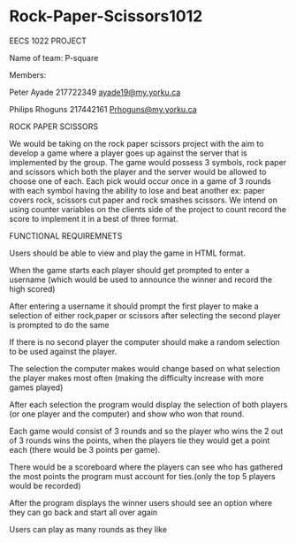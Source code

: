 # Rock-Paper-Scissors1012
EECS 1022 PROJECT

Name of team: P-square

Members: 

Peter Ayade 217722349 ayade19@my.yorku.ca

Philips Rhoguns 217442161 Prhoguns@my.yorku.ca


ROCK PAPER SCISSORS

We would be taking on the rock paper scissors project with the aim to develop a game where a player goes up against the server that is implemented by the group. The game would possess 3 symbols, rock paper and scissors which both the player and the server would be allowed to choose one of each. Each pick would occur once in a game of 3 rounds with each symbol having the ability to lose and beat another ex: paper covers rock, scissors cut paper and rock smashes scissors. We intend on using counter variables on the clients side of the project to count record the score to implement it in a best of three format.


FUNCTIONAL REQUIREMNETS

Users should be able to view and play the game in HTML format.

When the game starts each player should get prompted to enter a username (which would be used to announce the winner and record the high scored)

After entering a username it should prompt the first player to make a selection of either rock,paper or scissors after selecting the second player is prompted to do the same

If there is no second player the computer should make a random selection to be used against the player.

The selection the computer makes would change based on what selection the player makes most often (making the difficulty increase with more games played)

After each selection the program would display the selection of both players (or one player and the computer) and show who won that round.

Each game would consist of 3 rounds and so the player who wins the 2 out of 3 rounds wins the points, when the players tie they would get a point each (there would be 3 points per game).

There would be a scoreboard where the players can see who has gathered the most points the program must account for ties.(only the top 5 players would be recorded)

After the program displays the winner users should see an option where they can go back and start all over again

Users can play as many rounds as they like 
